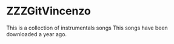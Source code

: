 # ZZZGitVincenzo
This is a collection of instrumentals songs
This songs have been downloaded a year ago.